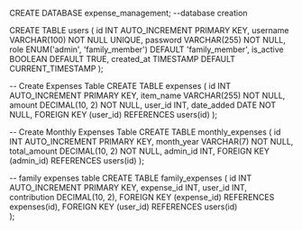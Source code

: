 CREATE DATABASE expense_management; --database creation 

CREATE TABLE users (
    id INT AUTO_INCREMENT PRIMARY KEY,
    username VARCHAR(100) NOT NULL UNIQUE,
    password VARCHAR(255) NOT NULL,
    role ENUM('admin', 'family_member') DEFAULT 'family_member',
    is_active BOOLEAN DEFAULT TRUE,
    created_at TIMESTAMP DEFAULT CURRENT_TIMESTAMP
);

-- Create Expenses Table
CREATE TABLE expenses (
    id INT AUTO_INCREMENT PRIMARY KEY,
    item_name VARCHAR(255) NOT NULL,
    amount DECIMAL(10, 2) NOT NULL,
    user_id INT,
    date_added DATE NOT NULL,
    FOREIGN KEY (user_id) REFERENCES users(id)
);

-- Create Monthly Expenses Table
CREATE TABLE monthly_expenses (
    id INT AUTO_INCREMENT PRIMARY KEY,
    month_year VARCHAR(7) NOT NULL,
    total_amount DECIMAL(10, 2) NOT NULL,
    admin_id INT,
    FOREIGN KEY (admin_id) REFERENCES users(id)
);


-- family expenses table
CREATE TABLE family_expenses (
    id INT AUTO_INCREMENT PRIMARY KEY,
    expense_id INT,
    user_id INT,
    contribution DECIMAL(10, 2),
    FOREIGN KEY (expense_id) REFERENCES expenses(id),
    FOREIGN KEY (user_id) REFERENCES users(id)  
);
